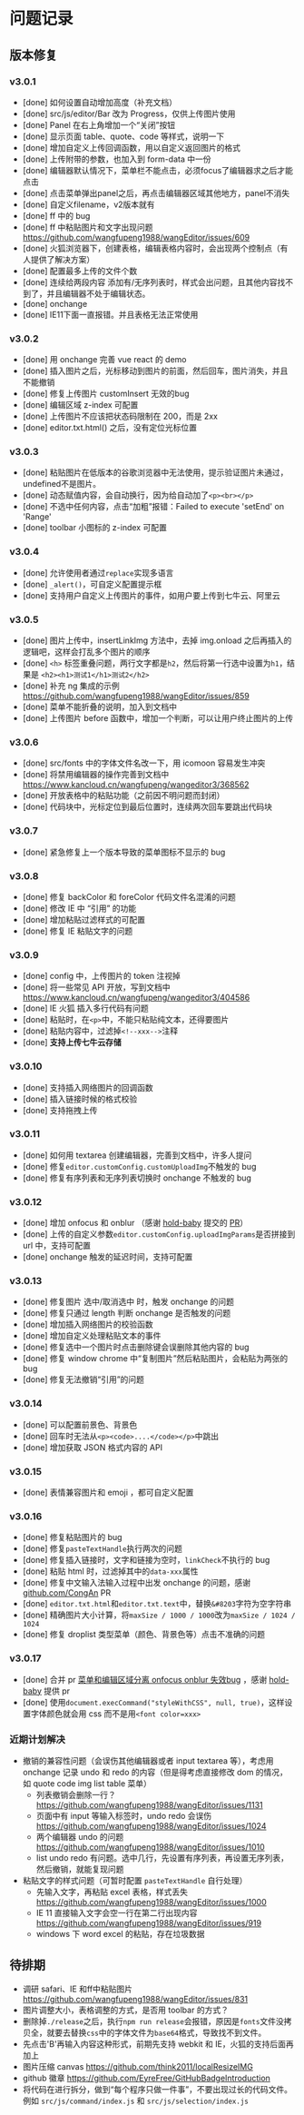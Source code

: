 # 问题记录

## 版本修复

### v3.0.1 

- [done] 如何设置自动增加高度（补充文档）
- [done] src/js/editor/Bar 改为 Progress，仅供上传图片使用
- [done] Panel 在右上角增加一个“关闭”按钮
- [done] 显示页面 table、quote、code 等样式，说明一下
- [done] 增加自定义上传回调函数，用以自定义返回图片的格式
- [done] 上传附带的参数，也加入到 form-data 中一份
- [done] 编辑器默认情况下，菜单栏不能点击，必须focus了编辑器求之后才能点击
- [done] 点击菜单弹出panel之后，再点击编辑器区域其他地方，panel不消失
- [done] 自定义filename，v2版本就有
- [done] ff 中的 bug
- [done] ff 中粘贴图片和文字出现问题 https://github.com/wangfupeng1988/wangEditor/issues/609
- [done] 火狐浏览器下，创建表格，编辑表格内容时，会出现两个控制点（有人提供了解决方案）
- [done] 配置最多上传的文件个数
- [done] 连续给两段内容 添加有/无序列表时，样式会出问题，且其他内容找不到了，并且编辑器不处于编辑状态。
- [done] onchange
- [done] IE11下面一直报错。并且表格无法正常使用

### v3.0.2

- [done] 用 onchange 完善 vue react 的 demo
- [done] 插入图片之后，光标移动到图片的前面，然后回车，图片消失，并且不能撤销
- [done] 修复上传图片 customInsert 无效的bug
- [done] 编辑区域 z-index 可配置
- [done] 上传图片不应该把状态码限制在 200，而是 2xx
- [done] editor.txt.html() 之后，没有定位光标位置

### v3.0.3

- [done] 粘贴图片在低版本的谷歌浏览器中无法使用，提示验证图片未通过，undefined不是图片。
- [done] 动态赋值内容，会自动换行，因为给自动加了`<p><br></p>`
- [done] 不选中任何内容，点击“加粗”报错：Failed to execute 'setEnd' on 'Range' 
- [done] toolbar 小图标的 z-index 可配置

### v3.0.4

- [done] 允许使用者通过`replace`实现多语言
- [done] `_alert()`，可自定义配置提示框
- [done] 支持用户自定义上传图片的事件，如用户要上传到七牛云、阿里云

### v3.0.5

- [done] 图片上传中，insertLinkImg 方法中，去掉 img.onload 之后再插入的逻辑吧，这样会打乱多个图片的顺序
- [done] `<h>` 标签重叠问题，两行文字都是`h2`，然后将第一行选中设置为`h1`，结果是 `<h2><h1>测试1</h1>测试2</h2>`
- [done] 补充 ng 集成的示例 https://github.com/wangfupeng1988/wangEditor/issues/859
- [done] 菜单不能折叠的说明，加入到文档中
- [done] 上传图片 before 函数中，增加一个判断，可以让用户终止图片的上传

### v3.0.6

- [done] src/fonts 中的字体文件名改一下，用 icomoon 容易发生冲突
- [done] 将禁用编辑器的操作完善到文档中 https://www.kancloud.cn/wangfupeng/wangeditor3/368562
- [done] 开放表格中的粘贴功能（之前因不明问题而封闭）
- [done] 代码块中，光标定位到最后位置时，连续两次回车要跳出代码块

### v3.0.7

- [done] 紧急修复上一个版本导致的菜单图标不显示的 bug

### v3.0.8

- [done] 修复 backColor 和 foreColor 代码文件名混淆的问题
- [done] 修改 IE 中 “引用” 的功能
- [done] 增加粘贴过滤样式的可配置
- [done] 修复 IE 粘贴文字的问题

### v3.0.9

- [done] config 中，上传图片的 token 注视掉
- [done] 将一些常见 API 开放，写到文档中 https://www.kancloud.cn/wangfupeng/wangeditor3/404586
- [done] IE 火狐 插入多行代码有问题
- [done] 粘贴时，在`<p>`中，不能只粘贴纯文本，还得要图片 
- [done] 粘贴内容中，过滤掉`<!--xxx-->`注释
- [done] **支持上传七牛云存储**

### v3.0.10

- [done] 支持插入网络图片的回调函数
- [done] 插入链接时候的格式校验
- [done] 支持拖拽上传

### v3.0.11

- [done] 如何用 textarea 创建编辑器，完善到文档中，许多人提问
- [done] 修复`editor.customConfig.customUploadImg`不触发的 bug
- [done] 修复有序列表和无序列表切换时 onchange 不触发的 bug

### v3.0.12

- [done] 增加 onfocus 和 onblur （感谢 [hold-baby](https://github.com/hold-baby) 提交的 [PR](https://github.com/wangfupeng1988/wangEditor/pull/1076)）
- [done] 上传的自定义参数`editor.customConfig.uploadImgParams`是否拼接到 url 中，支持可配置
- [done] onchange 触发的延迟时间，支持可配置

### v3.0.13

- [done] 修复图片 选中/取消选中 时，触发 onchange 的问题
- [done] 修复只通过 length 判断 onchange 是否触发的问题
- [done] 增加插入网络图片的校验函数
- [done] 增加自定义处理粘贴文本的事件
- [done] 修复选中一个图片时点击删除键会误删除其他内容的 bug 
- [done] 修复 window chrome 中“复制图片”然后粘贴图片，会粘贴为两张的 bug 
- [done] 修复无法撤销“引用”的问题

### v3.0.14

- [done] 可以配置前景色、背景色
- [done] 回车时无法从`<p><code>....</code></p>`中跳出
- [done] 增加获取 JSON 格式内容的 API

### v3.0.15

- [done] 表情兼容图片和 emoji ，都可自定义配置

### v3.0.16

- [done] 修复粘贴图片的 bug
- [done] 修复`pasteTextHandle`执行两次的问题
- [done] 修复插入链接时，文字和链接为空时，`linkCheck`不执行的 bug
- [done] 粘贴 html 时，过滤掉其中的`data-xxx`属性
- [done] 修复中文输入法输入过程中出发 onchange 的问题，感谢 [github.com/CongAn](https://github.com/CongAn) PR
- [done] `editor.txt.html`和`editor.txt.text`中，替换`&#8203`字符为空字符串
- [done] 精确图片大小计算，将`maxSize / 1000 / 1000`改为`maxSize / 1024 / 1024`
- [done] 修复 droplist 类型菜单（颜色、背景色等）点击不准确的问题

### v3.0.17

- [done] 合并 pr [菜单和编辑区域分离 onfocus onblur 失效bug](https://github.com/wangfupeng1988/wangEditor/pull/1174) ，感谢 [hold-baby](https://github.com/hold-baby) 提供 pr
- [done] 使用`document.execCommand("styleWithCSS", null, true)`，这样设置字体颜色就会用 css 而不是用`<font color=xxx>`


### 近期计划解决

- 撤销的兼容性问题（会误伤其他编辑器或者 input textarea 等），考虑用 onchange 记录 undo 和 redo 的内容（但是得考虑直接修改 dom 的情况，如 quote code img list table 菜单）
    - 列表撤销会删除一行？https://github.com/wangfupeng1988/wangEditor/issues/1131
    - 页面中有 input 等输入标签时，undo redo 会误伤 https://github.com/wangfupeng1988/wangEditor/issues/1024
    - 两个编辑器 undo 的问题 https://github.com/wangfupeng1988/wangEditor/issues/1010
    - list undo redo 有问题。选中几行，先设置有序列表，再设置无序列表，然后撤销，就能复现问题
- 粘贴文字的样式问题（可暂时配置 `pasteTextHandle` 自行处理）
    - 先输入文字，再粘贴 excel 表格，样式丢失 https://github.com/wangfupeng1988/wangEditor/issues/1000
    - IE 11 直接输入文字会空一行在第二行出现内容 https://github.com/wangfupeng1988/wangEditor/issues/919
    - windows 下 word excel 的粘贴，存在垃圾数据

## 待排期

- 调研 safari、IE 和ff中粘贴图片  https://github.com/wangfupeng1988/wangEditor/issues/831
- 图片调整大小，表格调整的方式，是否用 toolbar 的方式？
- 删除掉`./release`之后，执行`npm run release`会报错，原因是`fonts`文件没拷贝全，就要去替换`css`中的字体文件为`base64`格式，导致找不到文件。
- 先点击'B'再输入内容这种形式，前期先支持 webkit 和 IE，火狐的支持后面再加上
- 图片压缩 canvas https://github.com/think2011/localResizeIMG 
- github 徽章 https://github.com/EyreFree/GitHubBadgeIntroduction
- 将代码在进行拆分，做到“每个程序只做一件事”，不要出现过长的代码文件。例如 `src/js/command/index.js` 和 `src/js/selection/index.js`

